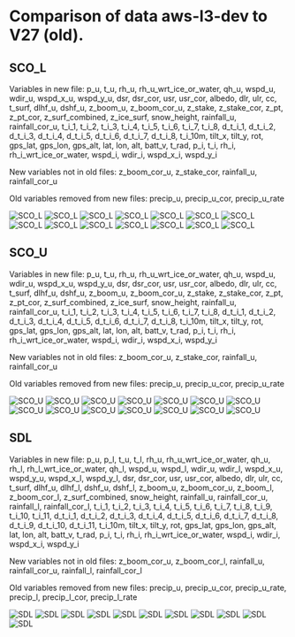 # Comparison of data aws-l3-dev to V27 (old).
## SCO_L
Variables in new file:
p_u, t_u, rh_u, rh_u_wrt_ice_or_water, qh_u, wspd_u, wdir_u, wspd_x_u, wspd_y_u, dsr, dsr_cor, usr, usr_cor, albedo, dlr, ulr, cc, t_surf, dlhf_u, dshf_u, z_boom_u, z_boom_cor_u, z_stake, z_stake_cor, z_pt, z_pt_cor, z_surf_combined, z_ice_surf, snow_height, rainfall_u, rainfall_cor_u, t_i_1, t_i_2, t_i_3, t_i_4, t_i_5, t_i_6, t_i_7, t_i_8, d_t_i_1, d_t_i_2, d_t_i_3, d_t_i_4, d_t_i_5, d_t_i_6, d_t_i_7, d_t_i_8, t_i_10m, tilt_x, tilt_y, rot, gps_lat, gps_lon, gps_alt, lat, lon, alt, batt_v, t_rad, p_i, t_i, rh_i, rh_i_wrt_ice_or_water, wspd_i, wdir_i, wspd_x_i, wspd_y_i

New variables not in old files:
z_boom_cor_u, z_stake_cor, rainfall_u, rainfall_cor_u

Old variables removed from new files:
precip_u, precip_u_cor, precip_u_rate
 
![SCO_L](../figures/V27_versus_aws-l3-dev_hour/SCO_L_0.png)
![SCO_L](../figures/V27_versus_aws-l3-dev_hour/SCO_L_1.png)
![SCO_L](../figures/V27_versus_aws-l3-dev_hour/SCO_L_2.png)
![SCO_L](../figures/V27_versus_aws-l3-dev_hour/SCO_L_3.png)
![SCO_L](../figures/V27_versus_aws-l3-dev_hour/SCO_L_4.png)
![SCO_L](../figures/V27_versus_aws-l3-dev_hour/SCO_L_5.png)
![SCO_L](../figures/V27_versus_aws-l3-dev_hour/SCO_L_6.png)
![SCO_L](../figures/V27_versus_aws-l3-dev_hour/SCO_L_7.png)
![SCO_L](../figures/V27_versus_aws-l3-dev_hour/SCO_L_8.png)
![SCO_L](../figures/V27_versus_aws-l3-dev_hour/SCO_L_9.png)
![SCO_L](../figures/V27_versus_aws-l3-dev_hour/SCO_L_10.png)
![SCO_L](../figures/V27_versus_aws-l3-dev_hour/SCO_L_11.png)
![SCO_L](../figures/V27_versus_aws-l3-dev_hour/SCO_L_12.png)
![SCO_L](../figures/V27_versus_aws-l3-dev_hour/SCO_L_13.png)
 
## SCO_U
Variables in new file:
p_u, t_u, rh_u, rh_u_wrt_ice_or_water, qh_u, wspd_u, wdir_u, wspd_x_u, wspd_y_u, dsr, dsr_cor, usr, usr_cor, albedo, dlr, ulr, cc, t_surf, dlhf_u, dshf_u, z_boom_u, z_boom_cor_u, z_stake, z_stake_cor, z_pt, z_pt_cor, z_surf_combined, z_ice_surf, snow_height, rainfall_u, rainfall_cor_u, t_i_1, t_i_2, t_i_3, t_i_4, t_i_5, t_i_6, t_i_7, t_i_8, d_t_i_1, d_t_i_2, d_t_i_3, d_t_i_4, d_t_i_5, d_t_i_6, d_t_i_7, d_t_i_8, t_i_10m, tilt_x, tilt_y, rot, gps_lat, gps_lon, gps_alt, lat, lon, alt, batt_v, t_rad, p_i, t_i, rh_i, rh_i_wrt_ice_or_water, wspd_i, wdir_i, wspd_x_i, wspd_y_i

New variables not in old files:
z_boom_cor_u, z_stake_cor, rainfall_u, rainfall_cor_u

Old variables removed from new files:
precip_u, precip_u_cor, precip_u_rate
 
![SCO_U](../figures/V27_versus_aws-l3-dev_hour/SCO_U_0.png)
![SCO_U](../figures/V27_versus_aws-l3-dev_hour/SCO_U_1.png)
![SCO_U](../figures/V27_versus_aws-l3-dev_hour/SCO_U_2.png)
![SCO_U](../figures/V27_versus_aws-l3-dev_hour/SCO_U_3.png)
![SCO_U](../figures/V27_versus_aws-l3-dev_hour/SCO_U_4.png)
![SCO_U](../figures/V27_versus_aws-l3-dev_hour/SCO_U_5.png)
![SCO_U](../figures/V27_versus_aws-l3-dev_hour/SCO_U_6.png)
![SCO_U](../figures/V27_versus_aws-l3-dev_hour/SCO_U_7.png)
![SCO_U](../figures/V27_versus_aws-l3-dev_hour/SCO_U_8.png)
![SCO_U](../figures/V27_versus_aws-l3-dev_hour/SCO_U_9.png)
![SCO_U](../figures/V27_versus_aws-l3-dev_hour/SCO_U_10.png)
![SCO_U](../figures/V27_versus_aws-l3-dev_hour/SCO_U_11.png)
![SCO_U](../figures/V27_versus_aws-l3-dev_hour/SCO_U_12.png)
![SCO_U](../figures/V27_versus_aws-l3-dev_hour/SCO_U_13.png)
 
## SDL
Variables in new file:
p_u, p_l, t_u, t_l, rh_u, rh_u_wrt_ice_or_water, qh_u, rh_l, rh_l_wrt_ice_or_water, qh_l, wspd_u, wspd_l, wdir_u, wdir_l, wspd_x_u, wspd_y_u, wspd_x_l, wspd_y_l, dsr, dsr_cor, usr, usr_cor, albedo, dlr, ulr, cc, t_surf, dlhf_u, dlhf_l, dshf_u, dshf_l, z_boom_u, z_boom_cor_u, z_boom_l, z_boom_cor_l, z_surf_combined, snow_height, rainfall_u, rainfall_cor_u, rainfall_l, rainfall_cor_l, t_i_1, t_i_2, t_i_3, t_i_4, t_i_5, t_i_6, t_i_7, t_i_8, t_i_9, t_i_10, t_i_11, d_t_i_1, d_t_i_2, d_t_i_3, d_t_i_4, d_t_i_5, d_t_i_6, d_t_i_7, d_t_i_8, d_t_i_9, d_t_i_10, d_t_i_11, t_i_10m, tilt_x, tilt_y, rot, gps_lat, gps_lon, gps_alt, lat, lon, alt, batt_v, t_rad, p_i, t_i, rh_i, rh_i_wrt_ice_or_water, wspd_i, wdir_i, wspd_x_i, wspd_y_i

New variables not in old files:
z_boom_cor_u, z_boom_cor_l, rainfall_u, rainfall_cor_u, rainfall_l, rainfall_cor_l

Old variables removed from new files:
precip_u, precip_u_cor, precip_u_rate, precip_l, precip_l_cor, precip_l_rate
 
![SDL](../figures/V27_versus_aws-l3-dev_hour/SDL_0.png)
![SDL](../figures/V27_versus_aws-l3-dev_hour/SDL_1.png)
![SDL](../figures/V27_versus_aws-l3-dev_hour/SDL_2.png)
![SDL](../figures/V27_versus_aws-l3-dev_hour/SDL_3.png)
![SDL](../figures/V27_versus_aws-l3-dev_hour/SDL_4.png)
![SDL](../figures/V27_versus_aws-l3-dev_hour/SDL_5.png)
![SDL](../figures/V27_versus_aws-l3-dev_hour/SDL_6.png)
![SDL](../figures/V27_versus_aws-l3-dev_hour/SDL_7.png)
![SDL](../figures/V27_versus_aws-l3-dev_hour/SDL_8.png)
![SDL](../figures/V27_versus_aws-l3-dev_hour/SDL_9.png)
![SDL](../figures/V27_versus_aws-l3-dev_hour/SDL_10.png)
